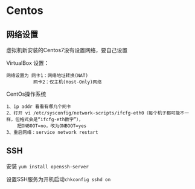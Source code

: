 # Centos

## 网络设置

虚拟机新安装的Centos7没有设置网络，要自己设置

VirtualBox 设置：

```
网络设置为 网卡1：网络地址转换(NAT)
          网卡2：仅主机(Host-Only)网络
```

CentOs操作系统

```
1、ip addr 看看有哪几个网卡　　
2、打开 vi /etc/sysconfig/network-scripts/ifcfg-eth0（每个机子都可能不一样，但格式会是“ifcfg-eth数字”），
    把ONBOOT=no，改为ONBOOT=yes
3、重启网络：service network restart
```

## SSH

安装  `yum install openssh-server`

设置SSH服务为开机启动`chkconfig sshd on`

